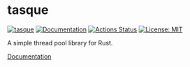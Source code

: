 tasque
=======

[![tasque](https://img.shields.io/crates/v/tasque.svg)](https://crates.io/crates/tasque)
[![Documentation](https://docs.rs/tasque/badge.svg)](https://docs.rs/tasque)
[![Actions Status](https://github.com/sile/tasque/workflows/CI/badge.svg)](https://github.com/sile/tasque/actions)
[![License: MIT](https://img.shields.io/badge/license-MIT-blue.svg)](LICENSE)

A simple thread pool library for Rust.

[Documentation](https://docs.rs/tasque)
